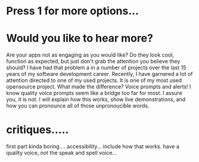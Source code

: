 # Press 1 for more options...
# Would you like to hear more?

Are your apps not as engaging as you would like?  Do they look cool, function as expected, but just don't grab the attention you believe they should?  I have had that problem a in a number of projects over the last 15 years of my software development career.  Recently, I have garnered a lot of attention directed to one of my used projects.  It is one of my most used opensource project.  What made the difference?  Voice prompts and alerts!  I know quality voice prompts seem like a bridge too far for most.  I assure you, it is not.  I will explain how this works, show live demonstrations, and how you can pronounce all of those unpronoucible words.

# critiques.....

first part kinda boring....
accessibility... include how that works.
have a quality voice, not the speak and spell voice...

